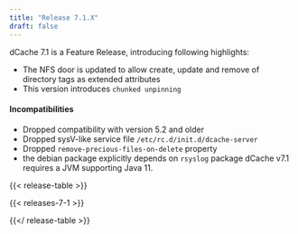 ```yaml
---
title: "Release 7.1.X"
draft: false
---
```

dCache 7.1 is a Feature Release, introducing following highlights:
- The NFS door is updated to allow create, update and remove of directory tags as extended attributes
- This version introduces `chunked unpinning`
#### Incompatibilities
- Dropped compatibility with version 5.2 and older
- Dropped sysV-like service file `/etc/rc.d/init.d/dcache-server`
- Dropped `remove-precious-files-on-delete` property
- the debian package explicitly depends on `rsyslog` package
dCache v7.1 requires a JVM supporting  Java 11.

{{< release-table >}}

{{< releases-7-1 >}}

{{</ release-table >}}
